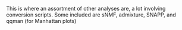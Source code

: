 This is where an assortment of other analyses are, a lot involving conversion scripts. Some included are sNMF, admixture, SNAPP, and qqman (for Manhattan plots)
